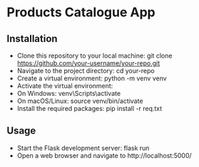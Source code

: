 # Products Catalogue App


## Installation
- Clone this repository to your local machine: git clone https://github.com/your-username/your-repo.git
- Navigate to the project directory: cd your-repo
- Create a virtual environment: python -m venv venv
- Activate the virtual environment:
- On Windows: venv\Scripts\activate
- On macOS/Linux: source venv/bin/activate
- Install the required packages: pip install -r req.txt

## Usage
- Start the Flask development server: flask run
- Open a web browser and navigate to http://localhost:5000/

